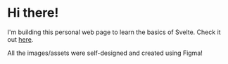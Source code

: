 # Hi there!
I'm building this personal web page to learn the basics of Svelte. Check it out [here](https://domknguyen.com).

All the images/assets were self-designed and created using Figma!

